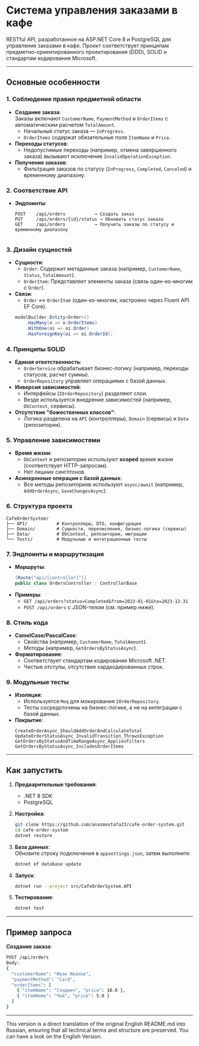 
# Система управления заказами в кафе

RESTful API, разработанное на ASP.NET Core 8 и PostgreSQL для управления заказами в кафе. Проект соответствует принципам предметно-ориентированного проектирования (DDD), SOLID и стандартам кодирования Microsoft.

---

## Основные особенности

### 1. **Соблюдение правил предметной области**
- **Создание заказа**:  
  Заказы включают `CustomerName`, `PaymentMethod` и `OrderItems` с автоматическим расчетом `TotalAmount`.  
  - Начальный статус заказа — `InProgress`.  
  - `OrderItems` содержат обязательные поля `ItemName` и `Price`.  
- **Переходы статусов**:  
  - Недопустимые переходы (например, отмена завершенного заказа) вызывают исключение `InvalidOperationException`.  
- **Получение заказов**:  
  - Фильтрация заказов по статусу (`InProgress`, `Completed`, `Canceled`) и временному диапазону.

### 2. **Соответствие API**
- **Эндпоинты**:  
  ```plaintext
  POST    /api/orders           → Создать заказ  
  PUT     /api/orders/{id}/status → Обновить статус заказа  
  GET     /api/orders           → Получить заказы по статусу и временному диапазону  
  

### 3. **Дизайн сущностей**
- **Сущности**:  
  - `Order`: Содержит метаданные заказа (например, `CustomerName`, `Status`, `TotalAmount`).  
  - `OrderItem`: Представляет элементы заказа (связь один-ко-многим с `Order`).  
- **Связи**:  
  - `Order` ↔ `OrderItem` (один-ко-многим, настроено через Fluent API EF Core).  
  ```csharp
  modelBuilder.Entity<Order>()
      .HasMany(o => o.OrderItems)
      .WithOne(oi => oi.Order)
      .HasForeignKey(oi => oi.OrderId);
  ```

### 4. **Принципы SOLID**
- **Единая ответственность**:  
  - `OrderService` обрабатывает бизнес-логику (например, переходы статусов, расчет суммы).  
  - `OrderRepository` управляет операциями с базой данных.  
- **Инверсия зависимостей**:  
  - Интерфейсы (`IOrderRepository`) разделяют слои.  
  - Везде используется внедрение зависимостей (например, `DbContext`, сервисы).  
- **Отсутствие "божественных классов"**:  
  - Логика разделена на `API` (контроллеры), `Domain` (сервисы) и `Data` (репозитории).

### 5. **Управление зависимостями**
- **Время жизни**:  
  - `DbContext` и репозитории используют **scoped** время жизни (соответствует HTTP-запросам).  
  - Нет лишних синглтонов.  
- **Асинхронные операции с базой данных**:  
  - Все методы репозиториев используют `async/await` (например, `AddOrderAsync`, `SaveChangesAsync`).

### 6. **Структура проекта**
```
CafeOrderSystem/
├── API/           # Контроллеры, DTO, конфигурация
├── Domain/        # Сущности, перечисления, бизнес-логика (сервисы)
├── Data/          # DbContext, репозитории, миграции
└── Tests/         # Модульные и интеграционные тесты
```

### 7. **Эндпоинты и маршрутизация**
- **Маршруты**:  
  ```csharp
  [Route("api/[controller]")]
  public class OrdersController : ControllerBase
  ```
- **Примеры**:  
  - `GET /api/orders?status=Completed&from=2023-01-01&to=2023-12-31`  
  - `POST /api/orders` с JSON-телом (см. пример ниже).

### 8. **Стиль кода**
- **CamelCase/PascalCase**:  
  - Свойства (например, `CustomerName`, `TotalAmount`).  
  - Методы (например, `GetOrdersByStatusAsync`).  
- **Форматирование**:  
  - Соответствует стандартам кодирования Microsoft .NET.  
  - Чистые отступы, отсутствие хардкодированных строк.  

### 9. **Модульные тесты**
- **Изоляция**:  
  - Используется `Moq` для мокирования `IOrderRepository`.  
  - Тесты сосредоточены на бизнес-логике, а не на интеграции с базой данных.  
- **Покрытие**:  
  ```plaintext
  CreateOrderAsync_ShouldAddOrderAndCalculateTotal  
  UpdateOrderStatusAsync_InvalidTransition_ThrowsException  
  GetOrdersByStatusAndTimeRangeAsync_AppliesFilters  
  GetOrdersByStatusAsync_IncludesOrderItems  
  ```

---

## Как запустить

1. **Предварительные требования**:  
   - .NET 8 SDK  
   - PostgreSQL  

2. **Настройка**:  
   ```bash
   git clone https://github.com/anasmostafa23/cafe-order-system.git
   cd cafe-order-system
   dotnet restore
   ```

3. **База данных**:  
   Обновите строку подключения в `appsettings.json`, затем выполните:  
   ```bash
   dotnet ef database update
   ```

4. **Запуск**:  
   ```bash
   dotnet run --project src/CafeOrderSystem.API
   ```

5. **Тестирование**:  
   ```bash
   dotnet test
   ```

---

## Пример запроса

**Создание заказа**:
```bash
POST /api/orders
Body:
{
  "customerName": "Иван Иванов",
  "paymentMethod": "Card",
  "orderItems": [
    { "itemName": "Сэндвич", "price": 10.0 },
    { "itemName": "Чай", "price": 5.0 }
  ]
}
```

---


This version is a direct translation of the original English README.md into Russian, ensuring that all technical terms and structure are preserved. You can have a look on the English Version.